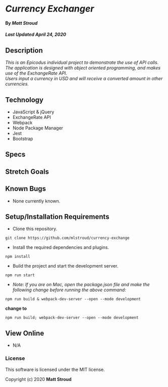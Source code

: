 # _Currency Exchanger_

#### By _**Matt Stroud**_
##### _Last Updated April 24, 2020_

## Description

_This is an Epicodus individual project to demonstrate the use of API calls._  
_The application is designed with object oriented programming, and makes use of the ExchangeRate API._  
_Users input a currency in USD and will receive a converted amount in other currencies._

## Technology
* JavaScript & jQuery
* ExchangeRate API
* Webpack
* Node Package Manager
* Jest
* Bootstrap

## Specs

## Stretch Goals

## Known Bugs
* None currently known.

## Setup/Installation Requirements

* Clone this repository.
```
git clone https://github.com/mlstroud/currency-exchange
```
* Install the required dependencies and plugins.
```
npm install
```
* Build the project and start the development server.
```
npm run start
```
* _Note: If you are on Mac, open the package.json file and make the following change before running the above command:_  
```
npm run build & webpack-dev-server --open --mode development
```
**change to**
```
npm run build; webpack-dev-server --open --mode development
```

## View Online

* N/A

### License

This software is licensed under the MIT license.

Copyright (c) 2020 **Matt Stroud**